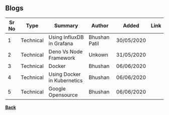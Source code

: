 ## Blogs

| **Sr No** | **Type** | **Summary** | **Author** | **Added** | **Link** |
| ------ | ------ | ------ | ------ | ------ | ------ |
| 1 | Technical | Using InfluxDB in Grafana | Bhushan Patil | 30/05/2020 | [<i class="fa fa-file"></i>](influxdb_grafana)|
| 2 | Technical | Deno Vs Node Framework | Unkown | 31/05/2020 | [<i class="fa fa-file"></i>](deno_vs_node)|
| 3 | Technical | Docker | Bhushan | 06/06/2020 | [<i class="fa fa-file"></i>](docker)|
| 4 | Technical | Using Docker in Kubernetics | Bhushan | 06/06/2020 | [<i class="fa fa-file"></i>](docker_kubernetics)|
| 5 | Technical | Google Opensource | Bhushan | 06/06/2020 | [<i class="fa fa-file"></i>](docker_kubernetics)|



[<i class="fa fa-arrow-left"></i> **Back**](/documentation/)
